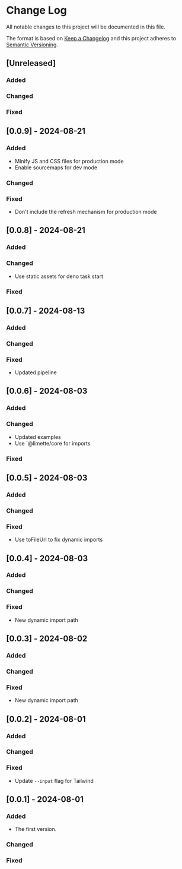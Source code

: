 # Change Log

All notable changes to this project will be documented in this file.

The format is based on [Keep a Changelog](http://keepachangelog.com/)
and this project adheres to [Semantic Versioning](http://semver.org/).

## [Unreleased]

### Added

### Changed

### Fixed

## [0.0.9] - 2024-08-21

### Added

- Minify JS and CSS files for production mode
- Enable sourcemaps for dev mode

### Changed

### Fixed

- Don't include the refresh mechanism for production mode

## [0.0.8] - 2024-08-21

### Added

### Changed

- Use static assets for deno task start

### Fixed

## [0.0.7] - 2024-08-13

### Added

### Changed

### Fixed

- Updated pipeline

## [0.0.6] - 2024-08-03

### Added

### Changed

- Updated examples
- Use `@limette/core for imports

### Fixed

## [0.0.5] - 2024-08-03

### Added

### Changed

### Fixed

- Use toFileUrl to fix dynamic imports

## [0.0.4] - 2024-08-03

### Added

### Changed

### Fixed

- New dynamic import path

## [0.0.3] - 2024-08-02

### Added

### Changed

### Fixed

- New dynamic import path

## [0.0.2] - 2024-08-01

### Added

### Changed

### Fixed

- Update `--input` flag for Tailwind

## [0.0.1] - 2024-08-01

### Added

- The first version.

### Changed

### Fixed
